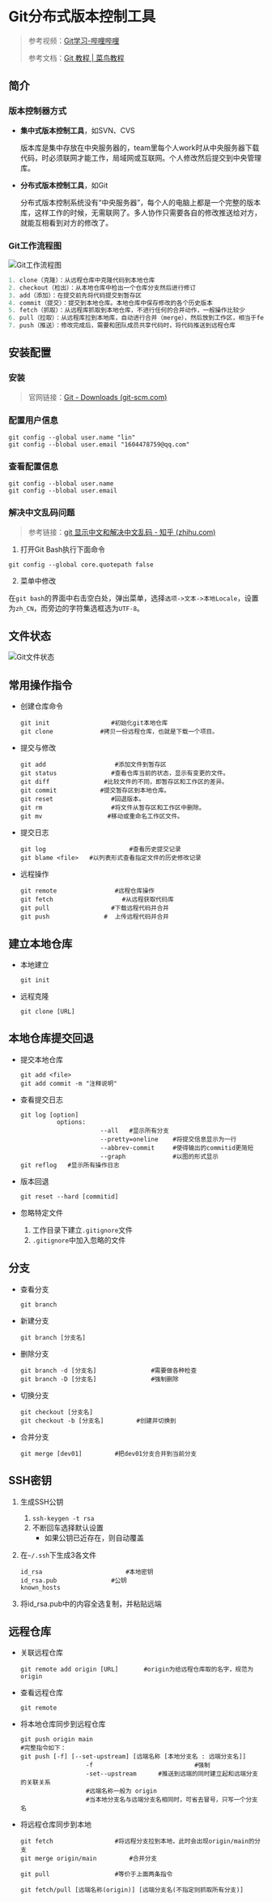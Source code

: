 # Git分布式版本控制工具

> 参考视频：[Git学习-哔哩哔哩](https://www.bilibili.com/video/BV1MU4y1Y7h5?p=1&vd_source=d13fed8345cf3fc82c8c32365f9b43ef)
>
> 参考文档：[Git 教程 | 菜鸟教程](https://www.runoob.com/git/git-tutorial.html)

## 简介

### 版本控制器方式

* **集中式版本控制工具**，如SVN、CVS

  ​		版本库是集中存放在中央服务器的，team里每个人work时从中央服务器下载代码，时必须联网才能工作，局域网或互联网。个人修改然后提交到中央管理库。

* **分布式版本控制工具**，如Git

  ​		分布式版本控制系统没有“中央服务器”，每个人的电脑上都是一个完整的版本库，这样工作的时候，无需联网了。多人协作只需要各自的修改推送给对方，就能互相看到对方的修改了。

### Git工作流程图

![Git工作流程图](Git学习笔记.assets/Git工作流程图.png)

```powershell
1. clone（克隆）：从远程仓库中克隆代码到本地仓库
2. checkout（检出）：从本地仓库中检出一个仓库分支然后进行修订
3. add（添加）：在提交前先将代码提交到暂存区
4. commit（提交）：提交到本地仓库。本地仓库中保存修改的各个历史版本
5. fetch（抓取）：从远程库抓取到本地仓库，不进行任何的合并动作，一般操作比较少
6. pull（拉取）：从远程库拉到本地库，自动进行合并（merge），然后放到工作区，相当于fetch+merge
7. push（推送）：修改完成后，需要和团队成员共享代码时，将代码推送到远程仓库
```

## 安装配置

### 安装

> 官网链接：[Git - Downloads (git-scm.com)](https://git-scm.com/downloads)

### 配置用户信息

```shell
git config --global user.name "lin"
git config --blobal user.email "1604478759@qq.com"
```

### 查看配置信息

```shell
git config --blobal user.name
git config --blobal user.email
```

### 解决中文乱码问题

> 参考链接：[git 显示中文和解决中文乱码 - 知乎 (zhihu.com)](https://zhuanlan.zhihu.com/p/133706032)

1. 打开Git Bash执行下面命令

```shell
git config --global core.quotepath false
```

2. 菜单中修改

​		在`git bash`的界面中右击空白处，弹出菜单，选择`选项->文本->本地Locale`，设置为`zh_CN`，而旁边的字符集选框选为`UTF-8`。

## 文件状态

![Git文件状态](Git学习笔记.assets/Git文件状态.png)

## 常用操作指令

* 创建仓库命令

  ```shell
  git init			   	   #初始化git本地仓库
  git clone			    #拷贝一份远程仓库，也就是下载一个项目。
  ```

* 提交与修改

  ```shell
  git add					#添加文件到暂存区
  git status			   #查看仓库当前的状态，显示有变更的文件。
  git diff				 #比较文件的不同，即暂存区和工作区的差异。
  git commit 			#提交暂存区到本地仓库。
  git reset 			   #回退版本。
  git rm				   #将文件从暂存区和工作区中删除。
  git mv				  #移动或重命名工作区文件。
  ```

* 提交日志

  ```shell
  git log						#查看历史提交记录
  git blame <file>	 #以列表形式查看指定文件的历史修改记录
  ```

* 远程操作

  ```shell
  git remote				#远程仓库操作
  git fetch 				  #从远程获取代码库
  git pull				   #下载远程代码并合并
  git push				 #	上传远程代码并合并
  ```

## 建立本地仓库

* 本地建立

  ```shell
  git init
  ```

* 远程克隆

  ```shell
  git clone [URL]
  ```

## 本地仓库提交回退

* 提交本地仓库

  ```shell
  git add <file>
  git add commit -m "注释说明"
  ```

* 查看提交日志

  ```shell
  git log [option]
  			options:
  						--all	#显示所有分支
  						--pretty=oneline	#将提交信息显示为一行
  						--abbrev-commit		#使得输出的commitid更简短
  						--graph				#以图的形式显示
  git reflog   #显示所有操作日志
  ```

* 版本回退

  ```shell
  git reset --hard [commitid]
  ```

* 忽略特定文件

  1. 工作目录下建立`.gitignore`文件
  2. `.gitignore`中加入忽略的文件

## 分支

* 查看分支

  ```shell
  git branch
  ```

* 新建分支

  ```shell
  git branch [分支名]
  ```

* 删除分支

  ```shell
  git branch -d [分支名]				#需要做各种检查
  git branch -D [分支名]				#强制删除
  ```

* 切换分支

  ```shell
  git checkout [分支名]
  git checkout -b [分支名] 		#创建并切换到
  ```

* 合并分支

  ```shell
  git merge [dev01]			#把dev01分支合并到当前分支
  ```

## SSH密钥

1. 生成SSH公钥

   1. `ssh-keygen -t rsa`
   2. 不断回车选择默认设置
      * 如果公钥已近存在，则自动覆盖

2. 在`~/.ssh`下生成3各文件

   ```shell
   id_rsa						#本地密钥
   id_rsa.pub				#公钥
   known_hosts
   ```

3. 将id_rsa.pub中的内容全选复制，并粘贴远端

## 远程仓库

* 关联远程仓库

  ```shell
  git remote add origin [URL]		#origin为给远程仓库取的名字，规范为origin
  ```

* 查看远程仓库

  ```shell
  git remote
  ```

* 将本地仓库同步到远程仓库

  ```shell
  git push origin main
  #完整指令如下：
  git push [-f] [--set-upstream] [远端名称 [本地分支名 : 远端分支名]]
  					-f							  #强制
  					-set--upstream		#推送到远端的同时建立起和远端分支的关联关系
  					#远端名称一般为 origin
  					#当本地分支名与远端分支名相同时，可省去冒号，只写一个分支名
  ```

* 将远程仓库同步到本地

  ```shell
  git fetch					#将远程分支拉到本地，此时会出现origin/main的分支
  git merge origin/main			#合并分支
  ```

  ```shell
  git pull					#等价于上面两条指令
  ```

  ```shell
  git fetch/pull [远端名称(origin)] [远端分支名(不指定则抓取所有分支)]
  ```